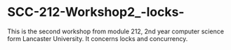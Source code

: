 # SCC-212-Workshop2_-locks-
This is the second workshop from module 212, 2nd year computer science form Lancaster University.
It concerns locks and concurrency.
